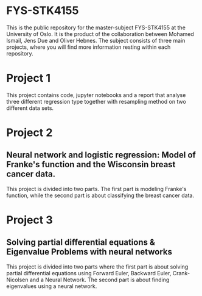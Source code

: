 # FYS-STK4155
This is the public repository for the master-subject FYS-STK4155 at the University of Oslo. It is the product of the collaboration between Mohamed Ismail, Jens Due and Oliver Hebnes. The subject consists of three main projects, where you will find more information resting within each repository. 

# Project 1
This project contains code, jupyter notebooks and a report that analyse three different regression type together with resampling method on two different data sets.

# Project 2 
## Neural network and logistic regression: Model of Franke's function and the Wisconsin breast cancer data.

This project is divided into two parts. The first part is modeling Franke's function, while the second part is about classifying the breast cancer data.

# Project 3 

## Solving partial differential equations & Eigenvalue Problems with neural networks

This project is divided into two parts where the first part is about solving partial differential equations using Forward Euler, Backward Euler, Crank-Nicolsen and a Neural Network. The second part is about finding eigenvalues using a neural network.
